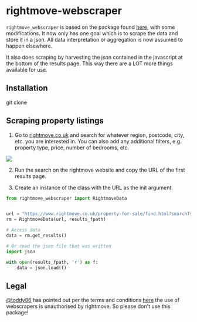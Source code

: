 # rightmove-webscraper

<code>rightmove_webscraper</code> is based on the package found [here](https://github.com/toby-p/rightmove_webscraper.py), with some modifications. It now only has one goal which is to scrape the data and store it in a json. All data interpretation or aggregation is now assumed to happen elsewhere.

It also does scraping by harvesting the json contained in the javascript at the bottom of the results page. This way there are a LOT more things available for use.

## Installation

git clone

## Scraping property listings

1) Go to <a href="http://www.rightmove.co.uk/">rightmove.co.uk</a> and search for whatever region, postcode, city, etc. you are interested in. You can also add any additional filters, e.g. property type, price, number of bedrooms, etc.

<img src = "./docs/images/rightmove_search_screen.PNG">

2) Run the search on the rightmove website and copy the URL of the first results page.

3) Create an instance of the class with the URL as the init argument.

```python
from rightmove_webscraper import RightmoveData


url = "https://www.rightmove.co.uk/property-for-sale/find.html?searchType=SALE&locationIdentifier=REGION%5E94346"
rm = RightmoveData(url, results_fpath)

# Access data
data = rm.get_results()

# Or read the json file that was written
import json

with open(results_fpath, 'r') as f:
    data = json.load(f)
```


## Legal

<a href="https://github.com/toddy86">@toddy86</a> has pointed out per the terms and conditions <a href="https://www.rightmove.co.uk/this-site/terms-of-use.html"> here</a> the use of webscrapers is unauthorised by rightmove. So please don't use this package!
